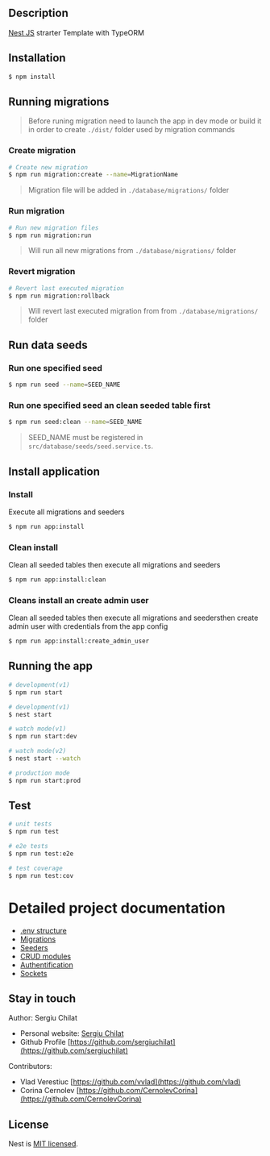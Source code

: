 ## Description

[Nest JS](https://github.com/nestjs/nest) strarter Template with TypeORM

## Installation

```bash
$ npm install
```

## Running migrations
> Before runing migration need to launch the app in dev mode or build it in order to create ``./dist/`` folder used by migration commands

### Create migration

```bash
# Create new migration
$ npm run migration:create --name=MigrationName
```
> Migration file will be added in ``./database/migrations/`` folder

### Run migration

```bash
# Run new migration files
$ npm run migration:run
```
> Will run all new migrations from ``./database/migrations/`` folder

### Revert migration

```bash
# Revert last executed migration
$ npm run migration:rollback
```
> Will revert last executed migration from from ``./database/migrations/`` folder

## Run data seeds

### Run one specified seed
```bash
$ npm run seed --name=SEED_NAME
```

### Run one specified seed an clean seeded table first
```bash
$ npm run seed:clean --name=SEED_NAME
```

> SEED_NAME must be registered in ``src/database/seeds/seed.service.ts``. 

## Install application
### Install
Execute all migrations and seeders
```bash
$ npm run app:install
```

### Clean install
Clean all seeded tables then execute all migrations and seeders
```bash
$ npm run app:install:clean
```

### Cleans install an create admin user
Clean all seeded tables then execute all migrations and seedersthen create admin user with credentials from the app config
```bash
$ npm run app:install:create_admin_user
```

## Running the app

```bash
# development(v1)
$ npm run start

# development(v1)
$ nest start

# watch mode(v1)
$ npm run start:dev

# watch mode(v2)
$ nest start --watch

# production mode
$ npm run start:prod
```

## Test

```bash
# unit tests
$ npm run test

# e2e tests
$ npm run test:e2e

# test coverage
$ npm run test:cov
```

# Detailed project documentation
 - [.env structure](readme/readme.env.md)
  - [Migrations](readme/readme.migration.env.md)
 - [Seeders](readme/readme.seeder.env.md)
 - [CRUD modules](readme/readme.crud.env.md)
 - [Authentification](readme/readme.auth.env.md)
 - [Sockets](readme/readme.socket.env.md)


## Stay in touch

Author: Sergiu Chilat
- Personal website: [Sergiu Chilat](https://sergiu.live) 
- Github Profile [https://github.com/sergiuchilat](https://github.com/sergiuchilat)

Contributors:
- Vlad Verestiuc [https://github.com/vvlad](https://github.com/vlad)
- Corina Cernolev [https://github.com/CernolevCorina](https://github.com/CernolevCorina)


## License

Nest is [MIT licensed](LICENSE).
